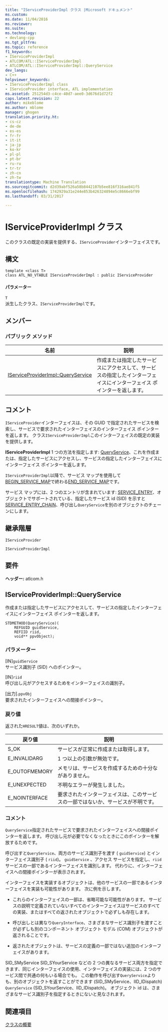 ```yaml
---
title: "IServiceProviderImpl クラス |Microsoft ドキュメント"
ms.custom: 
ms.date: 11/04/2016
ms.reviewer: 
ms.suite: 
ms.technology:
- devlang-cpp
ms.tgt_pltfrm: 
ms.topic: reference
f1_keywords:
- IServiceProviderImpl
- ATLCOM/ATL::IServiceProviderImpl
- ATLCOM/ATL::IServiceProviderImpl::QueryService
dev_langs:
- C++
helpviewer_keywords:
- IServiceProviderImpl class
- IServiceProvider interface, ATL implementation
ms.assetid: 251254d3-c4ce-40d7-aee0-3d676d1d72f2
caps.latest.revision: 22
author: mikeblome
ms.author: mblome
manager: ghogen
translation.priority.ht:
- cs-cz
- de-de
- es-es
- fr-fr
- it-it
- ja-jp
- ko-kr
- pl-pl
- pt-br
- ru-ru
- tr-tr
- zh-cn
- zh-tw
translationtype: Machine Translation
ms.sourcegitcommit: d2d39abf526a58b8442107b5ee816f316ae841f5
ms.openlocfilehash: 1742929a31e244e853b426324894e5c8666ebf99
ms.lasthandoff: 03/31/2017

---
```

# <a name="iserviceproviderimpl-class"></a>IServiceProviderImpl クラス
このクラスの既定の実装を提供する、`IServiceProvider`インターフェイスです。  
  
## <a name="syntax"></a>構文  
  
```
template <class T>  
class ATL_NO_VTABLE IServiceProviderImpl : public IServiceProvider
```  
  
#### <a name="parameters"></a>パラメーター  
 `T`  
 派生したクラス、`IServiceProviderImpl`です。  
  
## <a name="members"></a>メンバー  
  
### <a name="public-methods"></a>パブリック メソッド  
  
|名前|説明|  
|----------|-----------------|  
|[IServiceProviderImpl::QueryService](#queryservice)|作成または指定したサービスにアクセスして、サービスの指定したインターフェイスにインターフェイス ポインターを返します。|  
  
## <a name="remarks"></a>コメント  
 `IServiceProvider`インターフェイスは、その GUID で指定されたサービスを検索し、サービスで要求されたインターフェイスのインターフェイス ポインターを返します。 クラス`IServiceProviderImpl`このインターフェイスの既定の実装を提供します。  
  
 **IServiceProviderImpl** 1 つの方法を指定します: [QueryService](#queryservice)、これを作成または、指定したサービスにアクセスし、サービスの指定したインターフェイスにインターフェイス ポインターを返します。  
  
 `IServiceProviderImpl`以降で、サービス マップを使用して[BEGIN_SERVICE_MAP](service-map-macros.md#begin_service_map)で終わる[END_SERVICE_MAP](service-map-macros.md#end_service_map)です。  
  
 サービス マップには、2 つのエントリが含まれています: [SERVICE_ENTRY](service-map-macros.md#service_entry)、オブジェクトでサポートされている、指定したサービス id (SID) を示すと[SERVICE_ENTRY_CHAIN](service-map-macros.md#service_entry_chain)、呼び出し`QueryService`を別のオブジェクトのチェーンにします。  
  
## <a name="inheritance-hierarchy"></a>継承階層  
 `IServiceProvider`  
  
 `IServiceProviderImpl`  
  
## <a name="requirements"></a>要件  
 **ヘッダー:** atlcom.h  
  
##  <a name="queryservice"></a>IServiceProviderImpl::QueryService  
 作成または指定したサービスにアクセスして、サービスの指定したインターフェイスにインターフェイス ポインターを返します。  
  
```
STDMETHOD(QueryService)(
    REFGUID guidService,
    REFIID riid,
    void** ppvObject);
```  
  
### <a name="parameters"></a>パラメーター  
 [IN]`guidService`  
 サービス識別子 (SID) へのポインター。  
  
 [IN]`riid`  
 呼び出し元がアクセスするためをインターフェイスの識別子。  
  
 [出力].`ppvObj`  
 要求されたインターフェイスへの間接ポインター。  
  
### <a name="return-value"></a>戻り値  
 返された`HRESULT`値は、次のいずれか。  
  
|戻り値|説明|  
|------------------|-------------|  
|S_OK|サービスが正常に作成または取得します。|  
|E_INVALIDARG|1 つ以上の引数が無効です。|  
|E_OUTOFMEMORY|メモリは、サービスを作成するための十分ながありません。|  
|E_UNEXPECTED|不明なエラーが発生しました。|  
|E_NOINTERFACE|要求されたインターフェイスは、このサービスの一部ではないか、サービスが不明です。|  
  
### <a name="remarks"></a>コメント  
 `QueryService`指定されたサービスで要求されたインターフェイスへの間接ポインターを返します。 呼び出し元が必要でなくなったときにこのポインターを解放するためです。  
  
 呼び出すと`QueryService`、両方のサービス識別子を渡す ( `guidService`) とインターフェイス識別子 ( `riid`)。 `guidService` 、アクセス サービスを指定し、`riid`サービスの一部であるインターフェイスを識別します。 代わりに、インターフェイスへの間接ポインターが表示されます。  
  
 インターフェイスを実装するオブジェクトは、他のサービスの一部であるインターフェイスを実装も可能性があります。 次に例を示します。  
  
-   これらのインターフェイスの一部は、省略可能な可能性があります。 サービスの説明で定義されていないすべてのインターフェイスはサービスのすべての実装、またはすべての返されたオブジェクトで必ずしも存在します。  
  
-   呼び出しとは異なり`QueryInterface`、さまざまなサービス識別子を渡すことが必ずしも別のコンポーネント オブジェクト モデル (COM) オブジェクトが返されることです。  
  
-   返されたオブジェクトは、サービスの定義の一部ではない追加のインターフェイスがあります。  
  
 SID_SMyService SID_SYourService などの 2 つの異なるサービス両方を指定できます、同じインターフェイスの使用、インターフェイスの実装には、2 つのサービス間で共通の何もいる場合でも。 この動作を呼び出す`QueryService`よりも、別のオブジェクトを返すことができます (SID_SMyService、IID_IDispatch) `QueryService` (SID_SYourService、IID_IDispatch)。 オブジェクト id は、さまざまなサービス識別子を指定するときにないと見なされます。  
  
## <a name="see-also"></a>関連項目  
 [クラスの概要](../../atl/atl-class-overview.md)


